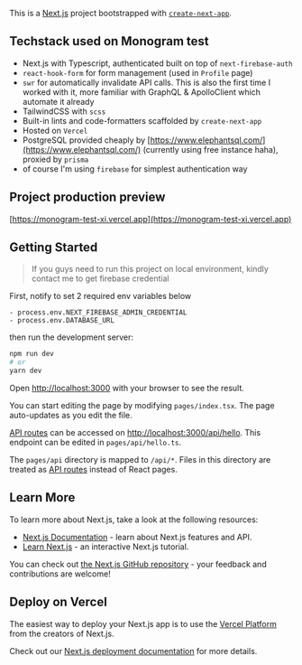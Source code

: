This is a [Next.js](https://nextjs.org/) project bootstrapped
with [`create-next-app`](https://github.com/vercel/next.js/tree/canary/packages/create-next-app).

## Techstack used on Monogram test

- Next.js with Typescript, authenticated built on top of `next-firebase-auth`
- `react-hook-form` for form management (used in `Profile` page)
- `swr` for automatically invalidate API calls. This is also the first time I worked with it, more familiar with GraphQL
  & ApolloClient which automate it already
- TailwindCSS with `scss`
- Built-in lints and code-formatters scaffolded by `create-next-app`
- Hosted on `Vercel`
- PostgreSQL provided cheaply by [https://www.elephantsql.com/](https://www.elephantsql.com/) (currently using free
  instance haha), proxied by `prisma`
- of course I'm using `firebase` for simplest authentication way

## Project production preview

[https://monogram-test-xi.vercel.app](https://monogram-test-xi.vercel.app)

## Getting Started

> If you guys need to run this project on local environment, kindly contact me to get firebase credential

First, notify to set 2 required env variables below

```
- process.env.NEXT_FIREBASE_ADMIN_CREDENTIAL
- process.env.DATABASE_URL
```

then run the development server:

```bash
npm run dev
# or
yarn dev
```

Open [http://localhost:3000](http://localhost:3000) with your browser to see the result.

You can start editing the page by modifying `pages/index.tsx`. The page auto-updates as you edit the file.

[API routes](https://nextjs.org/docs/api-routes/introduction) can be accessed
on [http://localhost:3000/api/hello](http://localhost:3000/api/hello). This endpoint can be edited
in `pages/api/hello.ts`.

The `pages/api` directory is mapped to `/api/*`. Files in this directory are treated
as [API routes](https://nextjs.org/docs/api-routes/introduction) instead of React pages.

## Learn More

To learn more about Next.js, take a look at the following resources:

- [Next.js Documentation](https://nextjs.org/docs) - learn about Next.js features and API.
- [Learn Next.js](https://nextjs.org/learn) - an interactive Next.js tutorial.

You can check out [the Next.js GitHub repository](https://github.com/vercel/next.js/) - your feedback and contributions
are welcome!

## Deploy on Vercel

The easiest way to deploy your Next.js app is to use
the [Vercel Platform](https://vercel.com/new?utm_medium=default-template&filter=next.js&utm_source=create-next-app&utm_campaign=create-next-app-readme)
from the creators of Next.js.

Check out our [Next.js deployment documentation](https://nextjs.org/docs/deployment) for more details.
